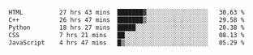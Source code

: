 <!--START_SECTION:waka-->

```txt
HTML          27 hrs 43 mins  ███████▓░░░░░░░░░░░░░░░░░   30.63 %
C++           26 hrs 47 mins  ███████▒░░░░░░░░░░░░░░░░░   29.58 %
Python        18 hrs 27 mins  █████░░░░░░░░░░░░░░░░░░░░   20.38 %
CSS           7 hrs 21 mins   ██░░░░░░░░░░░░░░░░░░░░░░░   08.13 %
JavaScript    4 hrs 47 mins   █▒░░░░░░░░░░░░░░░░░░░░░░░   05.29 %
```

<!--END_SECTION:waka-->
